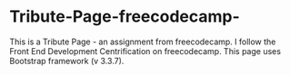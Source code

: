 # Tribute-Page-freecodecamp-
This is a Tribute Page - an assignment from freecodecamp. I follow the Front End Development Centrification on freecodecamp.
This page uses Bootstrap framework (v 3.3.7).
